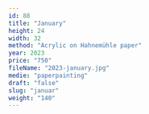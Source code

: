 ```yaml
---
id: 88
title: "January"
height: 24
width: 32
method: "Acrylic on Hahnemühle paper"
year: 2023
price: "750"
fileName: "2023-january.jpg"
medie: "paperpainting"
draft: "false"
slug: "januar"
weight: "140"
---
```


